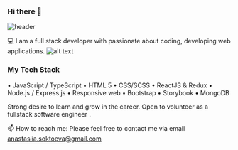 ### Hi there 👋
![header](https://capsule-render.vercel.app/api?type=rounded&color=gradient&text=%20asdf%20&height=300&fontSize=100&textBg=true)


💻 I am a full stack developer with passionate about coding, developing web applications.
![alt text]()
### My Tech Stack 

• JavaScript / TypeScript
• HTML 5
• CSS/SCSS
• ReactJS & Redux
• Node.js / Express.js
• Responsive web
• Bootstrap
• Storybook
• MongoDB


Strong desire to learn and grow in the career. Open to volunteer as a fullstack software engineer .

📫 How to reach me: Please feel free to contact me via email anastasiia.soktoeva@gmail.com 


